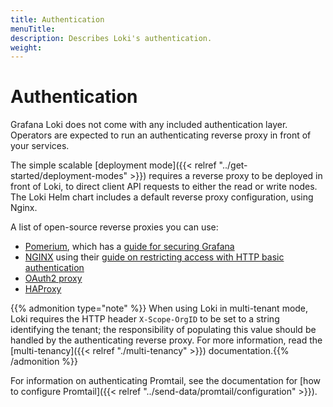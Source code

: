 ```yaml
---
title: Authentication
menuTitle:  
description: Describes Loki's authentication.
weight: 
---
```

# Authentication

Grafana Loki does not come with any included authentication layer. Operators are
expected to run an authenticating reverse proxy in front of your services.

The simple scalable [deployment mode]({{< relref "../get-started/deployment-modes" >}}) requires a reverse proxy to be deployed in front of Loki, to direct client API requests to either the read or write nodes. The Loki Helm chart includes a default reverse proxy configuration, using Nginx.

A list of open-source reverse proxies you can use:

-  [Pomerium](https://www.pomerium.com/docs), which has a [guide for securing Grafana](https://www.pomerium.com/docs/guides/grafana)
-  [NGINX](https://docs.nginx.com/nginx/) using their [guide on restricting access with HTTP basic authentication](https://docs.nginx.com/nginx/admin-guide/security-controls/configuring-http-basic-authentication/)
-  [OAuth2 proxy](https://github.com/oauth2-proxy/oauth2-proxy)
-  [HAProxy](https://www.haproxy.org/)

{{% admonition type="note" %}}
When using Loki in multi-tenant mode, Loki requires the HTTP header
`X-Scope-OrgID` to be set to a string identifying the tenant; the responsibility
of populating this value should be handled by the authenticating reverse proxy.
For more information, read the [multi-tenancy]({{< relref "./multi-tenancy" >}}) documentation.{{% /admonition %}}

For information on authenticating Promtail, see the documentation for [how to
configure Promtail]({{< relref "../send-data/promtail/configuration" >}}).
